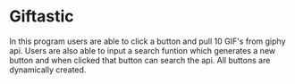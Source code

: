 # Giftastic

In this program users are able to click a button and pull 10 GIF's from giphy api. Users are also able to input a search funtion which generates a new button and when clicked that button can search the api. All buttons are dynamically created.